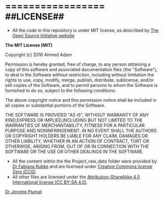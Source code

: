 =================
##LICENSE##
=================
* All the code in this repository is under MIT license, as described by [The Open Source Initiative website](https://opensource.org/licenses/MIT) 

**The MIT License (MIT)**

Copyright (c) 2016 Ahmed Adam

Permission is hereby granted, free of charge, to any person obtaining a copy of this software and associated documentation 
files (the "Software"), to deal in the Software without restriction, including without limitation the rights to use,
copy, modify, merge, publish, distribute, sublicense, and/or sell copies of the Software, and to permit persons to whom
the Software is furnished to do so, subject to the following conditions:

The above copyright notice and this permission notice shall be included in all copies or substantial portions of the Software.

THE SOFTWARE IS PROVIDED "AS IS", WITHOUT WARRANTY OF ANY KIND,EXPRESS OR IMPLIED,INCLUDING BUT NOT LIMITED TO THE WARRANTIES 
OF MERCHANTABILITY, FITNESS FOR A PARTICULAR PURPOSE AND NONINFRINGEMENT. IN NO EVENT SHALL THE AUTHORS OR COPYRIGHT HOLDERS
BE LIABLE FOR ANY CLAIM, DAMAGES OR OTHER LIABILITY, WHETHER IN AN ACTION OF CONTRACT, TORT OR OTHERWISE, ARISING FROM,
OUT OF OR IN CONNECTION WITH THE SOFTWARE OR THE USE OR OTHER DEALINGS IN THE SOFTWARE.

* All the content within the the Project_raw_data folder were provided by [Dr Fabiana Kubke](https://unidirectory.auckland.ac.nz/profile/f-kubke)
and are licensed under [Creative Commons license Zero (CC0)](https://creativecommons.org/publicdomain/zero/1.0/). 
* All other files are licensed under the [Attribution-ShareAlike 4.0 International license (CC BY-SA 4.0)](https://creativecommons.org/licenses/by-sa/4.0/). 

[Dr Jerome Plumat](https://unidirectory.auckland.ac.nz/profile/j-plumat)
